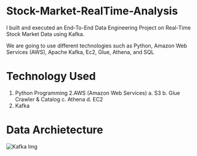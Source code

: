 # Stock-Market-RealTime-Analysis

I built and executed an End-To-End Data Engineering Project on Real-Time Stock Market Data using Kafka.

We are going to use different technologies such as Python, Amazon Web Services (AWS), Apache Kafka, Ec2, Glue, Athena, and SQL

# Technology Used 
1. Python Programming
2.AWS (Amazon Web Services)
  a. S3
  b. Glue Crawler & Catalog
  c. Athena
  d. EC2
3. Kafka

# Data Archietecture
![Kafka Img](https://user-images.githubusercontent.com/80220180/229370311-b841c431-327e-4d50-a5c1-2a9605374364.jpg)
